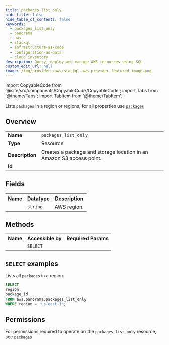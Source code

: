 ```yaml
---
title: packages_list_only
hide_title: false
hide_table_of_contents: false
keywords:
  - packages_list_only
  - panorama
  - aws
  - stackql
  - infrastructure-as-code
  - configuration-as-data
  - cloud inventory
description: Query, deploy and manage AWS resources using SQL
custom_edit_url: null
image: /img/providers/aws/stackql-aws-provider-featured-image.png
---
```


import CopyableCode from '@site/src/components/CopyableCode/CopyableCode';
import Tabs from '@theme/Tabs';
import TabItem from '@theme/TabItem';

Lists <code>packages</code> in a region or regions, for all properties use <a href="/providers/aws/serviceName/packages/"><code>packages</code></a>

## Overview
<table><tbody>
<tr><td><b>Name</b></td><td><code>packages_list_only</code></td></tr>
<tr><td><b>Type</b></td><td>Resource</td></tr>
<tr><td><b>Description</b></td><td>Creates a package and storage location in an Amazon S3 access point.</td></tr>
<tr><td><b>Id</b></td><td><CopyableCode code="aws.panorama.packages_list_only" /></td></tr>
</tbody></table>

## Fields
<table><tbody><tr><th>Name</th><th>Datatype</th><th>Description</th></tr><tr><td><CopyableCode code="region" /></td><td><code>string</code></td><td>AWS region.</td></tr>
</tbody></table>

## Methods

<table><tbody>
  <tr>
    <th>Name</th>
    <th>Accessible by</th>
    <th>Required Params</th>
  </tr>
  <tr>
    <td><CopyableCode code="list_resources" /></td>
    <td><code>SELECT</code></td>
    <td><CopyableCode code="region" /></td>
  </tr>
</tbody></table>

## `SELECT` examples
Lists all <code>packages</code> in a region.
```sql
SELECT
region,
package_id
FROM aws.panorama.packages_list_only
WHERE region = 'us-east-1';
```


## Permissions

For permissions required to operate on the <code>packages_list_only</code> resource, see <a href="/providers/aws/panorama/packages/#permissions"><code>packages</code></a>

